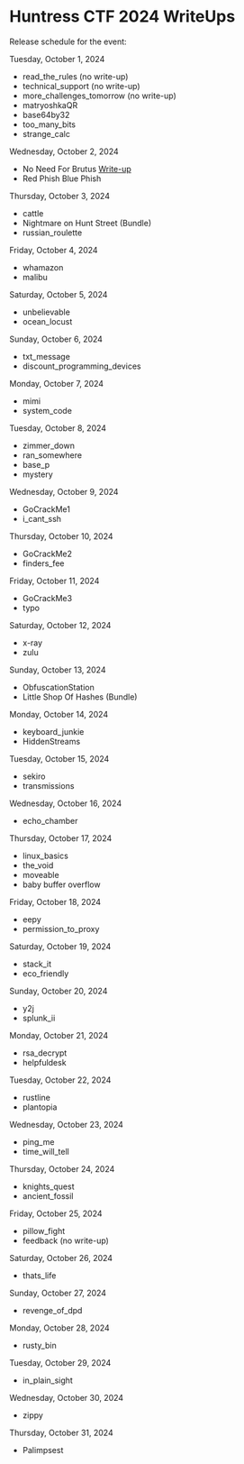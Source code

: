 # Huntress CTF 2024 WriteUps
Release schedule for the event:

Tuesday, October 1, 2024
- read_the_rules (no write-up)
- technical_support (no write-up)
- more_challenges_tomorrow (no write-up)
- matryoshkaQR
- base64by32
- too_many_bits
- strange_calc

Wednesday, October 2, 2024
- No Need For Brutus [Write-up]((https://github.com/JimKrolik/Huntress-CTF-2024-WriteUps/tree/13f9e2ae4b922ec8fcfe7d826c45ddd973bbda5f/Cryptography/No%20need%20for%20Brutus))
- Red Phish Blue Phish

Thursday, October 3, 2024
- cattle
- Nightmare on Hunt Street (Bundle)
- russian_roulette

Friday, October 4, 2024
- whamazon
- malibu

Saturday, October 5, 2024
- unbelievable
- ocean_locust

Sunday, October 6, 2024
- txt_message
- discount_programming_devices

Monday, October 7, 2024
- mimi
- system_code

Tuesday, October 8, 2024
- zimmer_down
- ran_somewhere
- base_p
- mystery

Wednesday, October 9, 2024
- GoCrackMe1
- i_cant_ssh

Thursday, October 10, 2024
- GoCrackMe2
- finders_fee

Friday, October 11, 2024
- GoCrackMe3
- typo

Saturday, October 12, 2024
- x-ray
- zulu

Sunday, October 13, 2024
- ObfuscationStation
- Little Shop Of Hashes (Bundle)

Monday, October 14, 2024
- keyboard_junkie
- HiddenStreams

Tuesday, October 15, 2024
- sekiro
- transmissions

Wednesday, October 16, 2024
- echo_chamber
    
Thursday, October 17, 2024
- linux_basics
- the_void
- moveable
- baby buffer overflow

Friday, October 18, 2024
- eepy
- permission_to_proxy

Saturday, October 19, 2024
- stack_it
- eco_friendly

Sunday, October 20, 2024
- y2j
- splunk_ii

Monday, October 21, 2024
- rsa_decrypt
- helpfuldesk

Tuesday, October 22, 2024
- rustline
- plantopia

Wednesday, October 23, 2024
- ping_me
- time_will_tell

Thursday, October 24, 2024
- knights_quest
- ancient_fossil

Friday, October 25, 2024
- pillow_fight
- feedback (no write-up)

Saturday, October 26, 2024
- thats_life

Sunday, October 27, 2024
- revenge_of_dpd

Monday, October 28, 2024
- rusty_bin

Tuesday, October 29, 2024
- in_plain_sight

Wednesday, October 30, 2024
- zippy

Thursday, October 31, 2024
- Palimpsest
